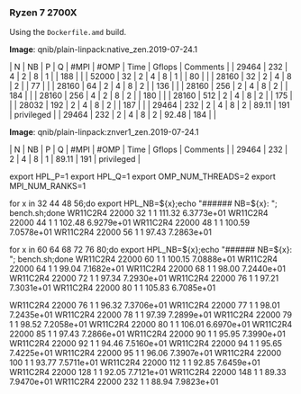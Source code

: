 ### Ryzen 7 2700X
Using the `Dockerfile.amd` build.

**Image**: qnib/plain-linpack:native_zen.2019-07-24.1

|   N   |  NB | P | Q | #MPI | #OMP | Time | Gflops | Comments |
| 29464 | 232 | 4 | 2 |   8  |   1  |  | 188    | |
| 52000 | 32  | 2 | 4 |   8  |   1  |  | 80    | |
| 28160 | 32  | 2 | 4 |   8  |   2  |  | 77    | |
| 28160 | 64  | 2 | 4 |   8  |   2  |  | 136 | |
| 28160 | 256 | 2 | 4 |   8  |   2  |  | 184 | |
| 28160 | 256 | 4 | 2 |   8  |   2  |  | 180 | |
| 28160 | 512 | 2 | 4 |   8  |   2  |  | 175 | |
| 28032 | 192 | 2 | 4 |   8  |   2  |  | 187 | |
| 29464 | 232 | 2 | 4 |   8  |   2  | 89.11 | 191 | privileged |
| 29464 | 232 | 2 | 4 |   8  |   2  | 92.48 |  184 | |

**Image**: qnib/plain-linpack:znver1_zen.2019-07-24.1

|   N   |  NB | P | Q | #MPI | #OMP | Time | Gflops | Comments |
| 29464 | 232 | 2 | 4 |   8  |   1  | 89.11 | 191 | privileged |

export HPL_P=1
export HPL_Q=1
export OMP_NUM_THREADS=2
export MPI_NUM_RANKS=1

for x in 32 44 48 56;do export HPL_NB=${x};echo "###### NB=${x}: "; bench.sh;done
WR11C2R4       22000    32     1     1             111.32             6.3773e+01
WR11C2R4       22000    44     1     1             102.48             6.9279e+01
WR11C2R4       22000    48     1     1             100.59             7.0578e+01
WR11C2R4       22000    56     1     1              97.43             7.2863e+01

for x in 60 64 68 72 76 80;do export HPL_NB=${x};echo "###### NB=${x}: "; bench.sh;done
WR11C2R4       22000    60     1     1             100.15             7.0888e+01
WR11C2R4       22000    64     1     1              99.04             7.1682e+01
WR11C2R4       22000    68     1     1              98.00             7.2440e+01
WR11C2R4       22000    72     1     1              97.34             7.2930e+01
WR11C2R4       22000    76     1     1              97.21             7.3031e+01
WR11C2R4       22000    80     1     1             105.83             6.7085e+01

WR11C2R4       22000    76     1     1              96.32             7.3706e+01
WR11C2R4       22000    77     1     1              98.01             7.2435e+01
WR11C2R4       22000    78     1     1              97.39             7.2899e+01
WR11C2R4       22000    79     1     1              98.52             7.2058e+01
WR11C2R4       22000    80     1     1             106.01             6.6970e+01
WR11C2R4       22000    85     1     1              97.43             7.2866e+01
WR11C2R4       22000    90     1     1              95.95             7.3990e+01
WR11C2R4       22000    92     1     1              94.46             7.5160e+01
WR11C2R4       22000    94     1     1              95.65             7.4225e+01
WR11C2R4       22000    95     1     1              96.06             7.3907e+01
WR11C2R4       22000   100     1     1              93.77             7.5711e+01
WR11C2R4       22000   112     1     1              92.85             7.6459e+01
WR11C2R4       22000   128     1     1              92.05             7.7121e+01
WR11C2R4       22000   148     1     1              89.33             7.9470e+01
WR11C2R4       22000   232     1     1              88.94             7.9823e+01